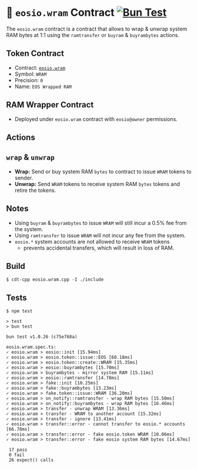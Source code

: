 # 💾 `eosio.wram` Contract [![Bun Test](https://github.com/eosnetworkfoundation/eosio.wram/actions/workflows/test.yml/badge.svg)](https://github.com/eosnetworkfoundation/eosio.wram/actions/workflows/test.yml)

The `eosio.wram` contract is a contract that allows to wrap & unwrap system RAM bytes at 1:1 using the `ramtransfer` or `buyram` & `buyrambytes` actions.

## Token Contract

- Contract: [`eosio.wram`](https://bloks.io/account/eosio.wram)
- Symbol: `WRAM`
- Precision: `0`
- Name: `EOS Wrapped RAM`

## RAM Wrapper Contract

- Deployed under `eosio.wram` contract with `eosio@owner` permissions.

## Actions

## `wrap` & `unwrap`
- **Wrap:** Send or buy system RAM `bytes` to contract to issue `WRAM` tokens to sender.
- **Unwrap:** Send `WRAM` tokens to receive system RAM `bytes` tokens and retire the tokens.

## Notes

- Using `buyram` & `buyrambytes` to issue `WRAM` will still incur a 0.5% fee from the system.
- Using `ramtransfer` to issue `WRAM` will not incur any fee from the system.
- `eosio.*` system accounts are not allowed to receive `WRAM` tokens
  - prevents accidental transfers, which will result in loss of RAM.

## Build

```
$ cdt-cpp eosio.wram.cpp -I ./include
```

## Tests

```
$ npm test

> test
> bun test

bun test v1.0.26 (c75e768a)

eosio.wram.spec.ts:
✓ eosio.wram > eosio::init [15.94ms]
✓ eosio.wram > eosio.token::issue::EOS [60.18ms]
✓ eosio.wram > eosio.token::create::WRAM [15.35ms]
✓ eosio.wram > eosio::buyrambytes [15.70ms]
✓ eosio.wram > buyrambytes - mirror system RAM [15.11ms]
✓ eosio.wram > eosio::ramtransfer [14.78ms]
✓ eosio.wram > fake::init [10.25ms]
✓ eosio.wram > fake::buyrambytes [13.23ms]
✓ eosio.wram > fake.token::issue::WRAM [36.20ms]
✓ eosio.wram > on_notify::ramtransfer - wrap RAM bytes [15.50ms]
✓ eosio.wram > on_notify::buyrambytes - wrap RAM bytes [16.46ms]
✓ eosio.wram > transfer - unwrap WRAM [13.36ms]
✓ eosio.wram > transfer - WRAM to another account [15.32ms]
✓ eosio.wram > transfer - ignore [13.41ms]
✓ eosio.wram > transfer::error - cannot transfer to eosio.* accounts [66.78ms]
✓ eosio.wram > transfer::error - fake eosio.token WRAM [10.06ms]
✓ eosio.wram > transfer::error - fake eosio system RAM bytes [14.67ms]

 17 pass
 0 fail
 26 expect() calls
```